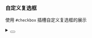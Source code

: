 ### 自定义复选框

使用 `#checkbox` 插槽自定义复选框的展示

<div class="cell-demo vp-raw">
  <yc-checkbox-group :default-value="['1']">
    <yc-checkbox value="1">
      <template #checkbox="{ checked }">
        <yc-tag
          :checked="checked"
          checkable
          >This is a tag checkbox 1</yc-tag
        >
      </template>
    </yc-checkbox>
    <yc-checkbox value="2">
      <template #checkbox="{ checked }">
        <yc-tag
          :checked="checked"
          checkable
          >This is a tag checkbox 2</yc-tag
        >
      </template>
    </yc-checkbox>
    <yc-checkbox value="3">
      <template #checkbox="{ checked }">
        <yc-tag
          :checked="checked"
          checkable
          >This is a tag checkbox 3</yc-tag
        >
      </template>
    </yc-checkbox>
  </yc-checkbox-group>

  <div :style="{ marginTop: '20px' }">
    <yc-checkbox-group :default-value="[1]">
      <template
        v-for="item in 2"
        :key="item">
        <yc-checkbox :value="item">
          <template #checkbox="{ checked }">
            <yc-space
              align="start"
              class="custom-checkbox-card"
              :class="{ 'custom-checkbox-card-checked': checked }">
              <div className="custom-checkbox-card-mask">
                <div className="custom-checkbox-card-mask-dot" />
              </div>
              <div>
                <div className="custom-checkbox-card-title">
                  Checkbox Card {{ item }}
                </div>
                <yc-typography-text type="secondary">
                  this is a text
                </yc-typography-text>
              </div>
            </yc-space>
          </template>
        </yc-checkbox>
      </template>
    </yc-checkbox-group>
  </div>
</div>

<style scoped>
.custom-checkbox-card {
  padding: 10px 16px;
  border: 1px solid var(--vp-color-border-2);
  border-radius: 4px;
  width: 250px;
  box-sizing: border-box;
}

.custom-checkbox-card-mask {
  height: 14px;
  width: 14px;
  display: inline-flex;
  align-items: center;
  justify-content: center;
  border-radius: 2px;
  border: 1px solid var(--vp-color-border-2);
  box-sizing: border-box;
}

.custom-checkbox-card-mask-dot {
  width: 8px;
  height: 8px;
  border-radius: 2px;
}

.custom-checkbox-card-title {
  color: var(--color-text-1);
  font-size: 14px;
  font-weight: bold;
  margin-bottom: 8px;
}

.custom-checkbox-card:hover,
.custom-checkbox-card-checked,
.custom-checkbox-card:hover .custom-checkbox-card-mask,
.custom-checkbox-card-checked .custom-checkbox-card-mask {
  border-color: rgb(var(--primary-6));
}

.custom-checkbox-card-checked {
  background-color: var(--color-primary-light-1);
}

.custom-checkbox-card:hover .custom-checkbox-card-title,
.custom-checkbox-card-checked .custom-checkbox-card-title {
  color: rgb(var(--primary-6));
}

.custom-checkbox-card-checked .custom-checkbox-card-mask-dot {
  background-color: rgb(var(--primary-6));
}
</style>

<details>
<summary>
 <button class="code-btn"  >
    <icon-code />
 </button>
</summary>

```vue
<template>
  <yc-checkbox-group :default-value="['1']">
    <yc-checkbox value="1">
      <template #checkbox="{ checked }">
        <yc-tag
          :checked="checked"
          checkable
          >This is a tag checkbox 1</yc-tag
        >
      </template>
    </yc-checkbox>
    <yc-checkbox value="2">
      <template #checkbox="{ checked }">
        <yc-tag
          :checked="checked"
          checkable
          >This is a tag checkbox 2</yc-tag
        >
      </template>
    </yc-checkbox>
    <yc-checkbox value="3">
      <template #checkbox="{ checked }">
        <yc-tag
          :checked="checked"
          checkable
          >This is a tag checkbox 3</yc-tag
        >
      </template>
    </yc-checkbox>
  </yc-checkbox-group>

  <div :style="{ marginTop: '20px' }">
    <yc-checkbox-group :default-value="[1]">
      <template
        v-for="item in 2"
        :key="item">
        <yc-checkbox :value="item">
          <template #checkbox="{ checked }">
            <yc-space
              align="start"
              class="custom-checkbox-card"
              :class="{ 'custom-checkbox-card-checked': checked }">
              <div className="custom-checkbox-card-mask">
                <div className="custom-checkbox-card-mask-dot" />
              </div>
              <div>
                <div className="custom-checkbox-card-title">
                  Checkbox Card {{ item }}
                </div>
                <yc-typography-text type="secondary">
                  this is a text
                </yc-typography-text>
              </div>
            </yc-space>
          </template>
        </yc-checkbox>
      </template>
    </yc-checkbox-group>
  </div>
</template>

<style scoped>
.custom-checkbox-card {
  padding: 10px 16px;
  border: 1px solid var(--vp-color-border-2);
  border-radius: 4px;
  width: 250px;
  box-sizing: border-box;
}

.custom-checkbox-card-mask {
  height: 14px;
  width: 14px;
  display: inline-flex;
  align-items: center;
  justify-content: center;
  border-radius: 2px;
  border: 1px solid var(--vp-color-border-2);
  box-sizing: border-box;
}

.custom-checkbox-card-mask-dot {
  width: 8px;
  height: 8px;
  border-radius: 2px;
}

.custom-checkbox-card-title {
  color: var(--color-text-1);
  font-size: 14px;
  font-weight: bold;
  margin-bottom: 8px;
}

.custom-checkbox-card:hover,
.custom-checkbox-card-checked,
.custom-checkbox-card:hover .custom-checkbox-card-mask,
.custom-checkbox-card-checked .custom-checkbox-card-mask {
  border-color: rgb(var(--primary-6));
}

.custom-checkbox-card-checked {
  background-color: var(--color-primary-light-1);
}

.custom-checkbox-card:hover .custom-checkbox-card-title,
.custom-checkbox-card-checked .custom-checkbox-card-title {
  color: rgb(var(--primary-6));
}

.custom-checkbox-card-checked .custom-checkbox-card-mask-dot {
  background-color: rgb(var(--primary-6));
}
</style>
```

</details>
